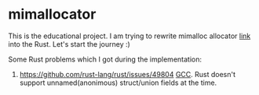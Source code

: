 # mimallocator
This is the educational project. I am trying to rewrite mimalloc allocator [link](https://microsoft.github.io/mimalloc) into the Rust. Let's start the journey :)

Some Rust problems which I got during the implementation:
1. https://github.com/rust-lang/rust/issues/49804 [GCC](https://gcc.gnu.org/onlinedocs/gcc/Unnamed-Fields.html). Rust doesn't support unnamed(anonimous) struct/union fields at the time.
